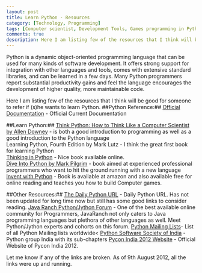 ```yaml
---
layout: post
title: Learn Python - Resources
category: [Technology, Programming]
tags: [Computer scientist, Development Tools, Games programming in Python, How to Think like a Computer Scientist, Javaranch, Jython, Language, Learn Python, Learning, Mark Lutz, Mark Pilgrim, Palak Mathur, PalakMathur, Programming, python]
comments: true
description: Here I am listing few of the resources that I think will be good for someone to refer if (s)he wants to learn Python.
---
```


Python is a dynamic object-oriented programming language that can be used for many kinds of software development. It offers strong support for integration with other languages and tools, comes with extensive standard libraries, and can be learned in a few days. Many Python programmers report substantial productivity gains and feel the language encourages the development of higher quality, more maintainable code.

Here I am listing few of the resources that I think will be good for someone to refer if (s)he wants to learn Python.
##Python Reference:##
[Official Documentation](http://www.python.org/doc/current/) - Official Current Documentation

##Learn Python:##
[Think Python: How to Think Like a Computer Scientist by Allen Downey](http://www.greenteapress.com/thinkpython/) - is both a good introduction to programming as well as a good introduction to the Python language   
Learning Python, Fourth Edition by Mark Lutz - I think the great first book for learning Python  
[Thinking in Python](http://www.mindview.net/Books/TIPython) - Nice book available online.  
[Dive Into Python by Mark Pilgrim](http://www.diveintopython.net/) - book aimed at experienced professional programmers who want to hit the ground running with a new language 
[Invent with Python](http://inventwithpython.com/) - Book is available at amazon and also available free for online reading and teaches you how to build Computer games.

##Other Resources:##
[The Daily Python URL](http://www.pythonware.com/daily/) - Daily Python URL. Has not been updated for long time now but still has some good links to consider reading.
[Java Ranch Python/Jython Forum](http://www.coderanch.com/forums/f-112/Jython-Python) - One of the best available online community for Programmers, JavaRanch not only caters to Java programming languages but plethora of other languages as well. Meet Python/Jython experts and cohorts on this forum.
[Python Mailing Lists](http://mail.python.org/mailman/listinfo)- List of all Python Mailing lists worldwide<
[Python Software Society of India](http://python.org.in/) - Python group India with its sub-chapters
[Pycon India 2012 Website](http://in.pycon.org/2012/) - Official Website of Pycon India 2012.

Let me know if any of the links are broken. As of 9th August 2012, all the links were up and running.
